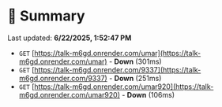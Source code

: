 # 📖 Summary
Last updated: **6/22/2025, 1:52:47 PM**

- `GET` [https://talk-m6gd.onrender.com/umar](https://talk-m6gd.onrender.com/umar) - **Down** (301ms)
- `GET` [https://talk-m6gd.onrender.com/9337](https://talk-m6gd.onrender.com/9337) - **Down** (251ms)
- `GET` [https://talk-m6gd.onrender.com/umar920](https://talk-m6gd.onrender.com/umar920) - **Down** (106ms)
